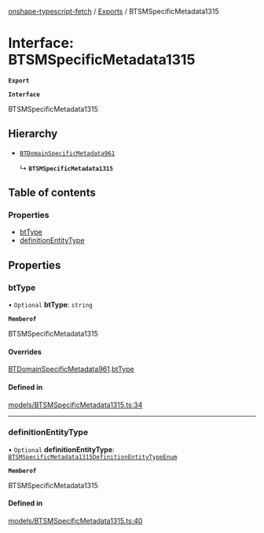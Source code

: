 [onshape-typescript-fetch](../README.md) / [Exports](../modules.md) / BTSMSpecificMetadata1315

# Interface: BTSMSpecificMetadata1315

**`Export`**

**`Interface`**

BTSMSpecificMetadata1315

## Hierarchy

- [`BTDomainSpecificMetadata961`](BTDomainSpecificMetadata961.md)

  ↳ **`BTSMSpecificMetadata1315`**

## Table of contents

### Properties

- [btType](BTSMSpecificMetadata1315.md#bttype)
- [definitionEntityType](BTSMSpecificMetadata1315.md#definitionentitytype)

## Properties

### btType

• `Optional` **btType**: `string`

**`Memberof`**

BTSMSpecificMetadata1315

#### Overrides

[BTDomainSpecificMetadata961](BTDomainSpecificMetadata961.md).[btType](BTDomainSpecificMetadata961.md#bttype)

#### Defined in

[models/BTSMSpecificMetadata1315.ts:34](https://github.com/toebes/onshape-typescript-fetch/blob/3e11ae1/models/BTSMSpecificMetadata1315.ts#L34)

___

### definitionEntityType

• `Optional` **definitionEntityType**: [`BTSMSpecificMetadata1315DefinitionEntityTypeEnum`](../modules.md#btsmspecificmetadata1315definitionentitytypeenum-1)

**`Memberof`**

BTSMSpecificMetadata1315

#### Defined in

[models/BTSMSpecificMetadata1315.ts:40](https://github.com/toebes/onshape-typescript-fetch/blob/3e11ae1/models/BTSMSpecificMetadata1315.ts#L40)

